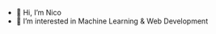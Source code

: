 - 👋 Hi, I’m Nico
- 👀 I’m interested in Machine Learning & Web Development


<!---
nidrobe/nidrobe is a ✨ special ✨ repository because its `README.md` (this file) appears on your GitHub profile.
You can click the Preview link to take a look at your changes.
--->
